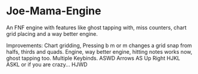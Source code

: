 # Joe-Mama-Engine
 An FNF engine with features like ghost tapping with, miss counters, chart grid placing and a way better engine.
 
 Improvements:
 Chart gridding, Pressing b m or m changes a grid snap from halfs, thirds and quads.
 Engine, way better engine, hitting notes works now, ghost tapping too.
 Multiple Keybinds.
 ASWD
 Arrows
 AS Up Right
 HJKL
 ASKL
 or if you are crazy...
 HJWD
 
